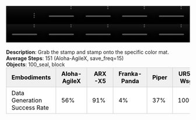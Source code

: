 <!DOCTYPE html>
<html lang="en">
<body>
    <div style="display: flex;">
        <video src="./task_video_clean/stamp_seal/aloha-agilex_head.mp4" controls loop muted autoplay style="width: 20.0%;"></video>
        <video src="./task_video_clean/stamp_seal/franka-panda_head.mp4" controls loop muted autoplay style="width: 20.0%;"></video>
        <video src="./task_video_clean/stamp_seal/ARX-X5_head.mp4" controls loop muted autoplay style="width: 20.0%;"></video>
        <video src="./task_video_clean/stamp_seal/piper_head.mp4" controls loop muted autoplay style="width: 20.0%;"></video>
        <video src="./task_video_clean/stamp_seal/ur5-wsg_head.mp4" controls loop muted autoplay style="width: 20.0%;"></video>
    </div>
    <div style="display: flex;">
        <video src="./task_video_clean/stamp_seal/aloha-agilex_world.mp4" controls loop muted autoplay style="width: 20.0%;"></video>
        <video src="./task_video_clean/stamp_seal/franka-panda_world.mp4" controls loop muted autoplay style="width: 20.0%;"></video>
        <video src="./task_video_clean/stamp_seal/ARX-X5_world.mp4" controls loop muted autoplay style="width: 20.0%;"></video>
        <video src="./task_video_clean/stamp_seal/piper_world.mp4" controls loop muted autoplay style="width: 20.0%;"></video>
        <video src="./task_video_clean/stamp_seal/ur5-wsg_world.mp4" controls loop muted autoplay style="width: 20.0%;"></video>
    </div>
    <br><b>Description</b>: Grab the stamp and stamp onto the specific color mat.<br>
    <b>Average Steps</b>: 151 (Aloha-AgileX, save_freq=15)<br>
    <b>Objects</b>: 100_seal, block<br>
    <table style="margin:0 auto;border-collapse:collapse;width:auto;min-width:180px;background-color:white;">
        <thead>
            <tr style="background:#f0f0f0;">
                <th style="border:1px solid #ccc;padding:6px 14px;color:black;">Embodiments</th>
                <th style="border:1px solid #ccc;padding:6px 14px;color:black;">Aloha-AgileX</th>
                <th style="border:1px solid #ccc;padding:6px 14px;color:black;">ARX-X5</th>
                <th style="border:1px solid #ccc;padding:6px 14px;color:black;">Franka-Panda</th>
                <th style="border:1px solid #ccc;padding:6px 14px;color:black;">Piper</th>
                <th style="border:1px solid #ccc;padding:6px 14px;color:black;">UR5-Wsg</th>
            </tr>
        </thead>
        <tbody>
            <tr style="background:white;">
                <td style="border:1px solid #ccc;padding:6px 14px;color:black;">Data Generation Success Rate</td>
                <td style="border:1px solid #ccc;padding:6px 14px;color:black;">56%</td>
                <td style="border:1px solid #ccc;padding:6px 14px;color:black;">91%</td>
                <td style="border:1px solid #ccc;padding:6px 14px;color:black;">4%</td>
                <td style="border:1px solid #ccc;padding:6px 14px;color:black;">37%</td>
                <td style="border:1px solid #ccc;padding:6px 14px;color:black;">100%</td>
            </tr>
        </tbody>
    </table>
</body>
</html>
